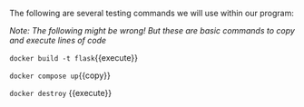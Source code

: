 The following are several testing commands we will use within our program:

*Note: The following might be wrong! But these are basic commands to copy 
and execute lines of code*


`docker build -t flask`{{execute}} 

`docker compose up`{{copy}}

`docker destroy` {{execute}}
